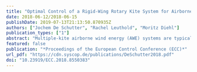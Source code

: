 ```yaml
---
title: "Optimal Control of a Rigid-Wing Rotary Kite System for Airborne Wind Energy"
date: 2018-06-12/2018-06-15
publishDate: 2019-07-13T21:13:50.870935Z
authors: ["Jochem De Schutter", "Rachel Leuthold", "Moritz Diehl"]
publication_types: ["1"]
abstract: "Multiple-kite airborne wind energy (AWE) systems are typically characterized by unstable and highly non-linear dynamics which often translates to intricate controller design and challenging coordination problems. Rotary kite AWE systems (RAWES) have been alternatively proposed for small-scale applications, under the assumption that they can reduce the complexity of the control problem. This paper confirms that a small, rigid-wing RAWES in pumping mode can be controlled effectively in a large operational range, using only pitch control as on-board actuation. Optimal control is applied to compute RAWES pumping trajectories in different operating regions, for a design geometry that is optimized for a rated wind speed under structural constraints. The reduced control complexity comes at the cost of a low harvesting factor, close to that of conventional wind turbines."
featured: false
publication: "*Proceedings of the European Control Conference (ECC)*"
url_pdf: "https://cdn.syscop.de/publications/DeSchutter2018.pdf"
doi: "10.23919/ECC.2018.8550383"
---
```


